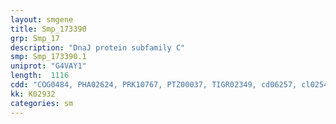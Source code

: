 ```yaml
---
layout: smgene
title: Smp_173390
grp: Smp_17
description: "DnaJ protein subfamily C"
smp: Smp_173390.1
uniprot: "G4VAY1"
length:  1116
cdd: "COG0484, PHA02624, PRK10767, PTZ00037, TIGR02349, cd06257, cl02542, pfam00226, smart00271"
kk: K02932
categories: sm
---
```

